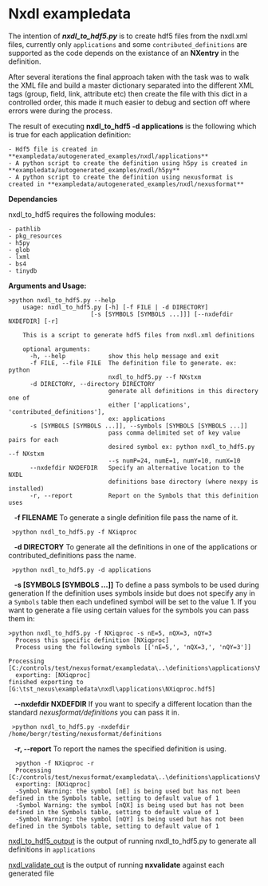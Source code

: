 # Nxdl exampledata

The intention of _**nxdl_to_hdf5.py**_ is to create hdf5 files from the nxdl.xml 
files, currently only `applications` and some `contributed_definitions` are 
supported as the code depends on the existance of an **NXentry** in the definition.

After several iterations the final approach taken with the task was to walk the XML file and build
a master dictionary separated into the different XML tags (group, field, link, attribute etc) then
create the file with this dict in a controlled order, this made it much easier to debug and section off where errors
were during the process.  

The result of executing **nxdl_to_hdf5 -d applications** is the following which is true for each application definition:

    - Hdf5 file is created in **exampledata/autogenerated_examples/nxdl/applications** 
    - A python script to create the definition using h5py is created in **exampledata/autogenerated_examples/nxdl/h5py**
    - A python script to create the definition using nexusformat is created in **exampledata/autogenerated_examples/nxdl/nexusformat**

**Dependancies**
    
nxdl_to_hdf5 requires the following modules:
    
    - pathlib
    - pkg_resources
    - h5py
    - glob
    - lxml
    - bs4
    - tinydb

**Arguments and Usage:**
```     
>python nxdl_to_hdf5.py --help
    usage: nxdl_to_hdf5.py [-h] [-f FILE | -d DIRECTORY]
                       [-s [SYMBOLS [SYMBOLS ...]]] [--nxdefdir NXDEFDIR] [-r]

    This is a script to generate hdf5 files from nxdl.xml definitions

    optional arguments:
      -h, --help            show this help message and exit
      -f FILE, --file FILE  The definition file to generate. ex: python
                            nxdl_to_hdf5.py --f NXstxm
      -d DIRECTORY, --directory DIRECTORY
                            generate all definitions in this directory one of
                            either ['applications', 'contributed_definitions'],
                            ex: applications
      -s [SYMBOLS [SYMBOLS ...]], --symbols [SYMBOLS [SYMBOLS ...]]
                            pass comma delimited set of key value pairs for each
                            desired symbol ex: python nxdl_to_hdf5.py --f NXstxm
                            --s numP=24, numE=1, numY=10, numX=10
      --nxdefdir NXDEFDIR   Specify an alternative location to the NXDL
                            definitions base directory (where nexpy is installed)
      -r, --report          Report on the Symbols that this definition uses
```


    
&nbsp;&nbsp;&nbsp;**-f  FILENAME**  To generate a single definition file pass the name of it.
   ```
    >python nxdl_to_hdf5.py -f NXiqproc
   ```

&nbsp;&nbsp;&nbsp;**-d DIRECTORY**  To generate all the definitions in one of the applications or contributed_definitions
        pass the name.
   ```
    >python nxdl_to_hdf5.py -d applications
   ```

&nbsp;&nbsp;&nbsp;**-s [SYMBOLS [SYMBOLS ...]]**  To define a pass symbols to be used during generation
    If the definition uses symbols inside but does not specify any in a `Symbols` table then each undefined symbol
    will be set to the value 1. If you want to generate a file using certain values for the symbols you can pass them in:
  ```
  >python nxdl_to_hdf5.py -f NXiqproc -s nE=5, nQX=3, nQY=3
    Process this specific definition [NXiqproc]
	Process using the following symbols [['nE=5,', 'nQX=3,', 'nQY=3']]

Processing [C:/controls/test/nexusformat/exampledata\..\definitions\applications\NXiqproc.nxdl.xml]
	exporting: [NXiqproc]
finished exporting to [G:\tst_nexus\exampledata\nxdl\applications\NXiqproc.hdf5]
  ```
  
&nbsp;&nbsp;&nbsp;**--nxdefdir NXDEFDIR**  If you want to specify a different location than the standard _nexusformat/definitions_ 
    you can pass it in.
   ```
    >python nxdl_to_hdf5.py -nxdefdir /home/bergr/testing/nexusformat/definitions
   ```

&nbsp;&nbsp;&nbsp;**-r, --report** To report the names the specified definition is using.
  ```
    >python -f NXiqproc -r
    Processing [C:/controls/test/nexusformat/exampledata\..\definitions\applications\NXiqproc.nxdl.xml]
	exporting: [NXiqproc]
	-Symbol Warning: the symbol [nE] is being used but has not been defined in the Symbols table, setting to default value of 1
	-Symbol Warning: the symbol [nQX] is being used but has not been defined in the Symbols table, setting to default value of 1
	-Symbol Warning: the symbol [nQY] is being used but has not been defined in the Symbols table, setting to default value of 1
  ```

[nxdl_to_hdf5_output](nxdl_to_hdf5_output.md) is the output of running nxdl_to_hdf5.py to generate all definitions in `applications`

[nxdl_validate_out](nxdl_validate_out.md) is the output of running **nxvalidate** against each generated file

